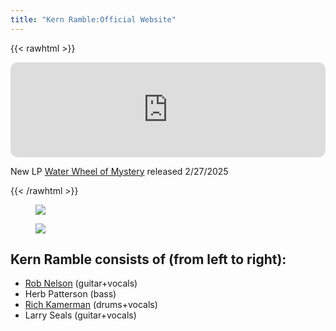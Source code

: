 ```yaml
---
title: "Kern Ramble:Official Website"
---
```

<script type="application/ld+json">
{
  "@context": "http://schema.org",
  "@type": "MusicGroup",
  "url": "http://www.kernramble.com"
}
</script>

{{< rawhtml >}}
<div class="md:flex">
  <div class="md:flex-1">
  <iframe style="border-radius:12px" src="https://open.spotify.com/embed/track/7MYsGJ7waGJNuJcENxWYkm?utm_source=generator" width="100%" height="152" frameBorder="0" allowfullscreen="" allow="autoplay; clipboard-write; encrypted-media; fullscreen; picture-in-picture" loading="lazy"></iframe>
  </div>
  <div class="md:flex-1 pl-4">
    <p>New LP 
     <a href="https://fanlink.tv/vKdt">Water Wheel of Mystery</a> released 2/27/2025
    </p>
  </div>
</div>

{{< /rawhtml >}}

   <div id="pictures" class="main-carousel wrapper mt-4 h-[10rem] md:h-[20rem] lg:h-screen mb-8" 
     data-flickity='{ "cellAlign": "left", "contain": true, "freeScroll": true, "wrapAround": true}'>
     <div class="carousel-cell"> 
       <div class="bg">
       </div>   
       <figure>
         <img src="/images/kern-ramble-band1.jpg" />
       </figure>
     </div>
     <div class="carousel-cell"> 
       <div class="bg">
       </div>   
       <figure>
         <img src="/images/kern-ramble-band2.jpg" />
       </figure>
     </div>
  </div>


   <h2>Kern Ramble consists of (from left to right):</h2>
    <ul>
     <li><a href="/rob">Rob Nelson</a> (guitar+vocals)</li>
     <li>Herb Patterson (bass)</li>
     <li><a href="https://kamertunesblog.wordpress.com/">Rich Kamerman</a> (drums+vocals)</li>
     <li>Larry Seals (guitar+vocals)</li>
    </ul>     
  </div>


